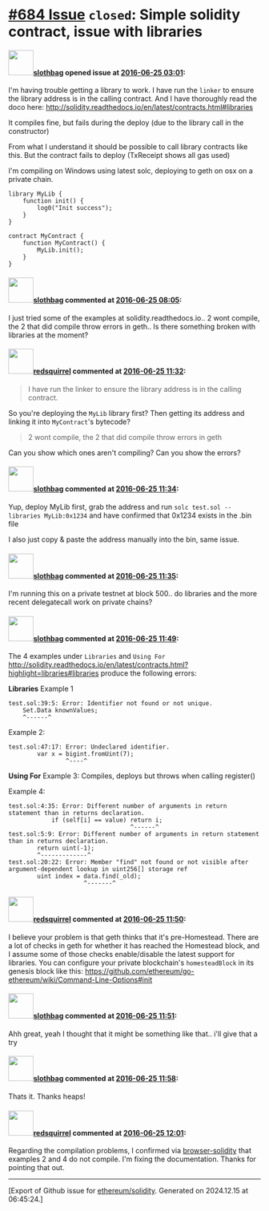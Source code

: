 # [\#684 Issue](https://github.com/ethereum/solidity/issues/684) `closed`: Simple solidity contract, issue with libraries

#### <img src="https://avatars.githubusercontent.com/u/811824?v=4" width="50">[slothbag](https://github.com/slothbag) opened issue at [2016-06-25 03:01](https://github.com/ethereum/solidity/issues/684):

I'm having trouble getting a library to work.  I have run the `linker` to ensure the library address is in the calling contract.  And I have thoroughly read the doco here: http://solidity.readthedocs.io/en/latest/contracts.html#libraries

It compiles fine, but fails during the deploy (due to the library call in the constructor)

From what I understand it should be possible to call library contracts like this.  But the contract fails to deploy (TxReceipt shows all gas used)

I'm compiling on Windows using latest solc, deploying to geth on osx on a private chain.

```
library MyLib {
    function init() {
        log0("Init success");
    }
}

contract MyContract {
    function MyContract() {
        MyLib.init();
    }
}
```


#### <img src="https://avatars.githubusercontent.com/u/811824?v=4" width="50">[slothbag](https://github.com/slothbag) commented at [2016-06-25 08:05](https://github.com/ethereum/solidity/issues/684#issuecomment-228521834):

I just tried some of the examples at solidity.readthedocs.io.. 2 wont compile, the 2 that did compile throw errors in geth.. Is there something broken with libraries at the moment?

#### <img src="https://avatars.githubusercontent.com/u/2512?v=4" width="50">[redsquirrel](https://github.com/redsquirrel) commented at [2016-06-25 11:32](https://github.com/ethereum/solidity/issues/684#issuecomment-228534533):

> I have run the linker to ensure the library address is in the calling contract.

So you're deploying the `MyLib` library first? Then getting its address and linking it into `MyContract`'s bytecode?

> 2 wont compile, the 2 that did compile throw errors in geth

Can you show which ones aren't compiling? Can you show the errors?

#### <img src="https://avatars.githubusercontent.com/u/811824?v=4" width="50">[slothbag](https://github.com/slothbag) commented at [2016-06-25 11:34](https://github.com/ethereum/solidity/issues/684#issuecomment-228534686):

Yup, deploy MyLib first, grab the address and run `solc test.sol --libraries MyLib:0x1234` and have confirmed that 0x1234 exists in the .bin file

I also just copy & paste the address manually into the bin, same issue.

#### <img src="https://avatars.githubusercontent.com/u/811824?v=4" width="50">[slothbag](https://github.com/slothbag) commented at [2016-06-25 11:35](https://github.com/ethereum/solidity/issues/684#issuecomment-228534753):

I'm running this on a private testnet at block 500.. do libraries and the more recent delegatecall work on private chains?

#### <img src="https://avatars.githubusercontent.com/u/811824?v=4" width="50">[slothbag](https://github.com/slothbag) commented at [2016-06-25 11:49](https://github.com/ethereum/solidity/issues/684#issuecomment-228535738):

The 4 examples under `Libraries` and `Using For` http://solidity.readthedocs.io/en/latest/contracts.html?highlight=libraries#libraries produce the following errors:

**Libraries**
Example 1

```
test.sol:39:5: Error: Identifier not found or not unique.
    Set.Data knownValues;
    ^------^
```

Example 2:

```
test.sol:47:17: Error: Undeclared identifier.
        var x = bigint.fromUint(7);
                ^----^
```

**Using For**
Example 3: Compiles, deploys but throws when calling register()

Example 4: 

```
test.sol:4:35: Error: Different number of arguments in return statement than in returns declaration.
            if (self[i] == value) return i;
                                  ^------^
test.sol:5:9: Error: Different number of arguments in return statement than in returns declaration.
        return uint(-1);
        ^-------------^
test.sol:20:22: Error: Member "find" not found or not visible after argument-dependent lookup in uint256[] storage ref
        uint index = data.find(_old);
                     ^-------^
```

#### <img src="https://avatars.githubusercontent.com/u/2512?v=4" width="50">[redsquirrel](https://github.com/redsquirrel) commented at [2016-06-25 11:50](https://github.com/ethereum/solidity/issues/684#issuecomment-228535789):

I believe your problem is that geth thinks that it's pre-Homestead. There are a lot of checks in geth for whether it has reached the Homestead block, and I assume some of those checks enable/disable the latest support for libraries. You can configure your private blockchain's `homesteadBlock` in its genesis block like this: https://github.com/ethereum/go-ethereum/wiki/Command-Line-Options#init

#### <img src="https://avatars.githubusercontent.com/u/811824?v=4" width="50">[slothbag](https://github.com/slothbag) commented at [2016-06-25 11:51](https://github.com/ethereum/solidity/issues/684#issuecomment-228535870):

Ahh great, yeah I thought that it might be something like that.. i'll give that a try

#### <img src="https://avatars.githubusercontent.com/u/811824?v=4" width="50">[slothbag](https://github.com/slothbag) commented at [2016-06-25 11:58](https://github.com/ethereum/solidity/issues/684#issuecomment-228536310):

Thats it. Thanks heaps!

#### <img src="https://avatars.githubusercontent.com/u/2512?v=4" width="50">[redsquirrel](https://github.com/redsquirrel) commented at [2016-06-25 12:01](https://github.com/ethereum/solidity/issues/684#issuecomment-228536492):

Regarding the compilation problems, I confirmed via [browser-solidity](https://ethereum.github.io/browser-solidity/) that examples 2 and 4 do not compile. I'm fixing the documentation. Thanks for pointing that out.


-------------------------------------------------------------------------------



[Export of Github issue for [ethereum/solidity](https://github.com/ethereum/solidity). Generated on 2024.12.15 at 06:45:24.]
